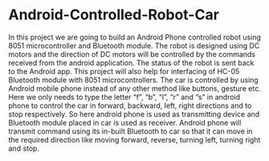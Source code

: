 # Android-Controlled-Robot-Car
In this project we are going to build an Android Phone controlled robot using 8051 microcontroller and Bluetooth module. The robot is designed using DC motors and the direction of DC motors will be controlled by the commands received from the android application. The status of the robot is sent back to the Android app. This project will also help for interfacing of HC-05 Bluetooth module with 8051 microcontrollers. The car is controlled by using Android mobile phone instead of any other method like buttons, gesture etc. Here we only needs to type the letter “f”, “b”, “l”, “r” and “s” in android phone to control the car in forward, backward, left, right directions and to stop respectively. So here android phone is used as transmitting device and Bluetooth module placed in car is used as receiver. Android phone will transmit command using its in-built Bluetooth to car so that it can move in the required direction like moving forward, reverse, turning left, turning right and stop.
